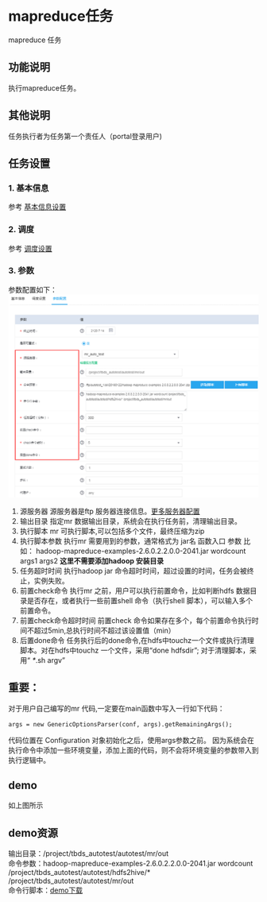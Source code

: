 # mapreduce任务

mapreduce 任务

## 功能说明

执行mapreduce任务。

## 其他说明

任务执行者为任务第一个责任人（portal登录用户\)

## 任务设置

### 1. 基本信息

参考 [基本信息设置](../runnerbasicinfo.md)

### 2. 调度

参考 [调度设置](../runnercycle.md)

### 3. 参数

参数配置如下： ![mr](../../../.gitbook/assets/mapreduce.png)

1. 源服务器 源服务器是ftp 服务器连接信息。[更多服务器配置](../../services/)
2. 输出目录 指定mr 数据输出目录，系统会在执行任务前，清理输出目录。
3. 执行脚本 mr 可执行脚本,可以包括多个文件，最终压缩为zip
4. 执行脚本参数 执行mr 需要用到的参数，通常格式为 jar名 函数入口 参数 比如： hadoop-mapreduce-examples-2.6.0.2.2.0.0-2041.jar wordcount args1 args2 **这里不需要添加hadoop 安装目录**
5. 任务超时时间 执行hadoop jar 命令超时时间，超过设置的时间，任务会被终止，实例失败。
6. 前置check命令 执行mr 之前，用户可以执行前置命令，比如判断hdfs 数据目录是否存在，或者执行一些前置shell 命令（执行shell 脚本），可以输入多个前置命令。
7. 前置check命令超时时间 前置check 命令如果存在多个，每个前置命令执行时间不超过5min,总执行时间不超过该设置值（min）
8. 后置done命令 任务执行后的done命令,在hdfs中touchz一个文件或执行清理脚本。对在hdfs中touchz 一个文件，采用“done hdfsdir”; 对于清理脚本，采用“ _\*_.sh argv”

## 重要：

对于用户自己编写的mr 代码,一定要在main函数中写入一行如下代码：

```text
args = new GenericOptionsParser(conf, args).getRemainingArgs();
```

代码位置在 Configuration 对象初始化之后，使用args参数之前。 因为系统会在执行命令中添加一些环境变量，添加上面的代码，则不会将环境变量的参数带入到执行逻辑中。

## demo

如上图所示

## demo资源

输出目录：/project/tbds\_autotest/autotest/mr/out  
命令参数：hadoop-mapreduce-examples-2.6.0.2.2.0.0-2041.jar wordcount /project/tbds\_autotest/autotest/hdfs2hive/\* /project/tbds\_autotest/autotest/mr/out  
命令行脚本：[demo下载](https://share.weiyun.com/e0dd52520c1f68f4f5663ea3cf0435bb)

